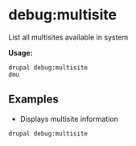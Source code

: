# debug:multisite
List all multisites available in system

**Usage:**
```
drupal debug:multisite
dmu
```

## Examples
* Displays multisite information
```
drupal debug:multisite
```
